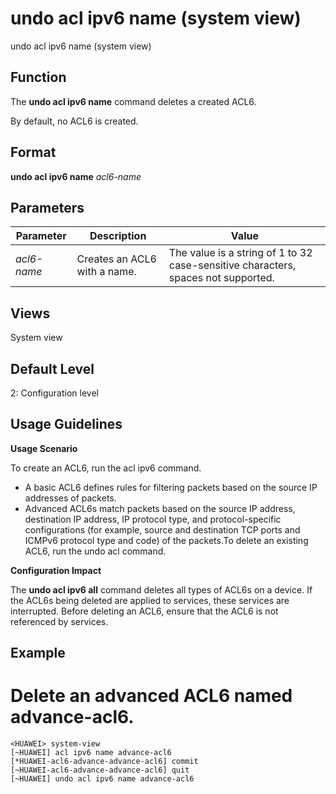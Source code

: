 undo acl ipv6 name (system view)
================================

undo acl ipv6 name (system view)

Function
--------



The **undo acl ipv6 name** command deletes a created ACL6.



By default, no ACL6 is created.


Format
------

**undo acl ipv6 name** *acl6-name*


Parameters
----------

| Parameter | Description | Value |
| --- | --- | --- |
| *acl6-name* | Creates an ACL6 with a name. | The value is a string of 1 to 32 case-sensitive characters, spaces not supported. |



Views
-----

System view


Default Level
-------------

2: Configuration level


Usage Guidelines
----------------

**Usage Scenario**

To create an ACL6, run the acl ipv6 command.

* A basic ACL6 defines rules for filtering packets based on the source IP addresses of packets.
* Advanced ACL6s match packets based on the source IP address, destination IP address, IP protocol type, and protocol-specific configurations (for example, source and destination TCP ports and ICMPv6 protocol type and code) of the packets.To delete an existing ACL6, run the undo acl command.

**Configuration Impact**



The **undo acl ipv6 all** command deletes all types of ACL6s on a device. If the ACL6s being deleted are applied to services, these services are interrupted. Before deleting an ACL6, ensure that the ACL6 is not referenced by services.




Example
-------

# Delete an advanced ACL6 named advance-acl6.
```
<HUAWEI> system-view
[~HUAWEI] acl ipv6 name advance-acl6
[*HUAWEI-acl6-advance-advance-acl6] commit
[~HUAWEI-acl6-advance-advance-acl6] quit
[~HUAWEI] undo acl ipv6 name advance-acl6

```